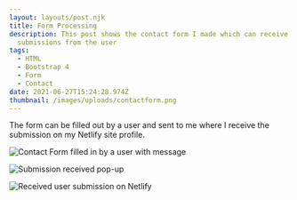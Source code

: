 ```yaml
---
layout: layouts/post.njk
title: Form Processing
description: This post shows the contact form I made which can receive
  submissions from the user
tags:
  - HTML
  - Bootstrap 4
  - Form
  - Contact
date: 2021-06-27T15:24:28.974Z
thumbnail: /images/uploads/contactform.png
---
```

The form can be filled out by a user and sent to me where I receive the submission on my Netlify site profile.

![Contact Form filled in by a user with message](/images/uploads/contactformmessage.png "Contact Form Submission")

![Submission received pop-up ](/images/uploads/contactformsubmissionrecieved.png "Submission received pop-up ")

![Received user submission on Netlify ](/images/uploads/recievedsubmission.png "Received user submission on Netlify ")
